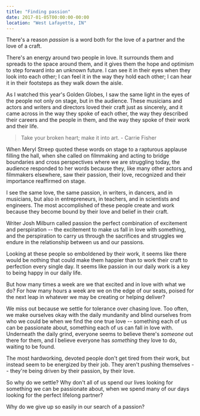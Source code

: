 ```yaml
---
title: "Finding passion"
date: 2017-01-05T00:00:00-00:00
location: "West Lafayette, IN"
---
```


There's a reason _passion_ is a word both for the love of a partner and the love of a craft.

There's an energy around two people in love. It surrounds them and spreads to the space around them, and it gives them the hope and optimism to step forward into an unknown future. I can see it in their eyes when they look into each other; I can feel it in the way they hold each other; I can hear it in their footsteps as they walk down the aisle.

As I watched this year's Golden Globes, I saw the same light in the eyes of the people not only on stage, but in the audience. These musicians and actors and writers and directors loved their craft just as sincerely, and it came across in the way they spoke of each other, the way they described their careers and the people in them, and the way they spoke of their work and their life.

>Take your broken heart; make it into art. - Carrie Fisher

When Meryl Streep quoted these words on stage to a rapturous applause filling the hall, when she called on filmmaking and acting to bridge boundaries and cross perspectives where we are struggling today, the audience responded to her words because they, like many other actors and filmmakers elsewhere, saw their passion, their love, recognized and their importance reaffirmed on stage.

I see the same love, the same passion, in writers, in dancers, and in musicians, but also in entrepreneurs, in teachers, and in scientists and engineers. The most accomplished of these people create and work because they become bound by their love and belief in their craft.

Writer Josh Milburn called passion the perfect combination of excitement and perspiration -- the excitement to make us fall in love with something, and the perspiration to carry us through the sacrifices and struggles we endure in the relationship between us and our passions.

Looking at these people so emboldened by their work, it seems like there would be nothing that could make them happier than to work their craft to perfection every single day. It seems like passion in our daily work is a key to being happy in our daily life.

But how many times a week are we that excited and in love with what we do? For how many hours a week are we on the edge of our seats, poised for the next leap in whatever we may be creating or helping deliver?

We miss out because we settle for tolerance over chasing love. Too often, we make ourselves okay with the daily mundanity and blind ourselves from who we could be when we find the one true love -- something each of us can be passionate about, something each of us can fall in love with. Underneath the daily grind, everyone seems to believe there's _someone_ out there for them, and I believe everyone has _something_ they love to do, waiting to be found.

The most hardworking, devoted people don't get tired from their work, but instead seem to be energized by their job. They aren't pushing themselves -- they're being driven by their passion, by their love.

So why do we settle? Why don't all of us spend our lives looking for something we can be passionate about, when we spend many of our days looking for the perfect lifelong partner?

Why do we give up so easily in our search of a passion?
